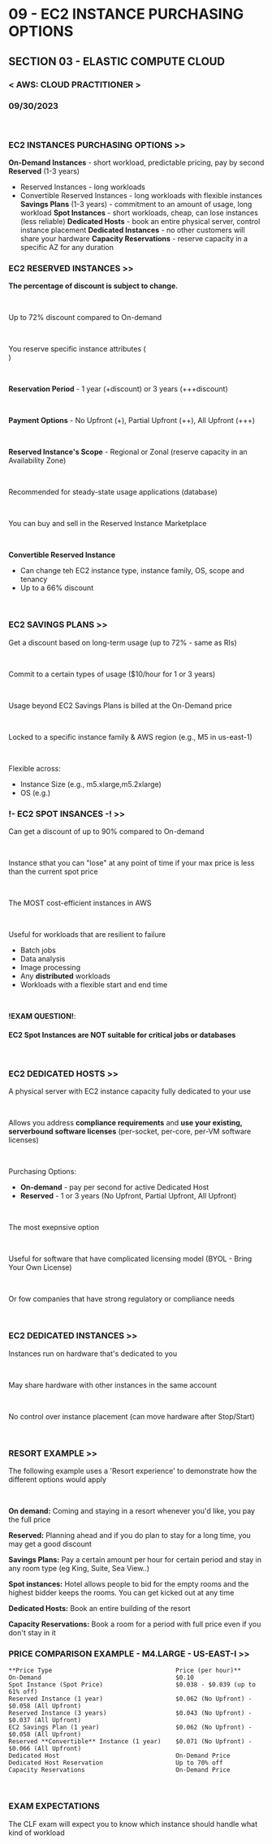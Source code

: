 # 09 - EC2 INSTANCE PURCHASING OPTIONS

## SECTION 03 - ELASTIC COMPUTE CLOUD <br>

### < AWS: CLOUD PRACTITIONER > <br>

### 09/30/2023 <br>

<br>

### EC2 INSTANCES PURCHASING OPTIONS >>

**On-Demand Instances** - short workload, predictable pricing, pay by second
**Reserved** (1-3 years)

- Reserved Instances - long workloads
- Convertible Reserved Instances - long workloads with flexible instances
  **Savings Plans** (1-3 years) - commitment to an amount of usage, long workload
  **Spot Instances** - short workloads, cheap, can lose instances (less reliable)
  **Dedicated Hosts** - book an entire physical server, control instance placement
  **Dedicated Instances** - no other customers will share your hardware
  **Capacity Reservations** - reserve capacity in a specific AZ for any duration
  <br>

### EC2 RESERVED INSTANCES >>

**The percentage of discount is subject to change.**

<br>

Up to 72% discount compared to On-demand

<br>

You reserve specific instance attributes (<br>)

<br>

**Reservation Period** - 1 year (+discount) or 3 years (+++discount)

<br>

**Payment Options** - No Upfront (+), Partial Upfront (++), All Upfront (+++)

<br>

**Reserved Instance's Scope** - Regional or Zonal (reserve capacity in an Availability Zone)

<br>

Recommended for steady-state usage applications (database)

<br>

You can buy and sell in the Reserved Instance Marketplace

<br>

**Convertible Reserved Instance**

- Can change teh EC2 instance type, instance family, OS, scope and tenancy
- Up to a 66% discount

<br>

### EC2 SAVINGS PLANS >>

Get a discount based on long-term usage (up to 72% - same as RIs)

<br>

Commit to a certain types of usage ($10/hour for 1 or 3 years)

<br>

Usage beyond EC2 Savings Plans is billed at the On-Demand price

<br>

Locked to a specific instance family & AWS region (e.g., M5 in us-east-1)

<br>

Flexible across:

- Instance Size (e.g., m5.xlarge,m5.2xlarge)
- OS (e.g.)
  <br>

### !- EC2 SPOT INSANCES -! >>

Can get a discount of up to 90% compared to On-demand

<br>

Instance sthat you can "lose" at any point of time if your max price is less than the current spot price

<br>

The MOST cost-efficient instances in AWS

<br>

Useful for workloads that are resilient to failure

- Batch jobs
- Data analysis
- Image processing
- Any **distributed** workloads
- Workloads with a flexible start and end time

<br>

**!EXAM QUESTION!**:

#### EC2 Spot Instances are NOT suitable for critical jobs or databases

<br>

### EC2 DEDICATED HOSTS >>

A physical server with EC2 instance capacity fully dedicated to your use

<br>

Allows you address **compliance requirements** and **use your existing, serverbound software licenses** (per-socket, per-core, per-VM software licenses)

<br>

Purchasing Options:

- **On-demand** - pay per second for active Dedicated Host
- **Reserved** - 1 or 3 years (No Upfront, Partial Upfront, All Upfront)

<br>

The most exepnsive option

<br>

Useful for software that have complicated licensing model (BYOL - Bring Your Own License)

<br>

Or fow companies that have strong regulatory or compliance needs

<br>

### EC2 DEDICATED INSTANCES >>

Instances run on hardware that's dedicated to you

<br>

May share hardware with other instances in the same account

<br>

No control over instance placement (can move hardware after Stop/Start)

<br>

### RESORT EXAMPLE >>

The following example uses a 'Resort experience' to demonstrate how the different options would apply

<br>

**On demand:**
Coming and staying in a resort whenever you'd like, you pay the full price
<br>

**Reserved:**
Planning ahead and if you do plan to stay for a long time, you may get a good discount
<br>

**Savings Plans:**
Pay a certain amount per hour for certain period and stay in any room type (eg King, Suite, Sea View..)
<br>

**Spot instances:**
Hotel allows people to bid for the empty rooms and the highest bidder keeps the rooms. You can get kicked out at any time
<br>

**Dedicated Hosts:**
Book an entire building of the resort
<br>

**Capacity Reservations:**
Book a room for a period with full price even if you don't stay in it
<br>

### PRICE COMPARISON EXAMPLE - M4.LARGE - US-EAST-I >>

```
**Price Type                                  Price (per hour)**
On-Demand                                     $0.10
Spot Instance (Spot Price)                    $0.038 - $0.039 (up to 61% off)
Reserved Instance (1 year)                    $0.062 (No Upfront) - $0.058 (All Upfront)
Reserved Instance (3 years)                   $0.043 (No Upfront) - $0.037 (All Upfront)
EC2 Savings Plan (1 year)                     $0.062 (No Upfront) - $0.058 (All Upfront)
Reserved **Convertible** Instance (1 year)    $0.071 (No Upfront) - $0.066 (All Upfront)
Dedicated Host                                On-Demand Price
Dedicated Host Reservation                    Up to 70% off
Capacity Reservations                         On-Demand Price
```

<br>

### EXAM EXPECTATIONS

The CLF exam will expect you to know which instance should handle what kind of workload
<br>
